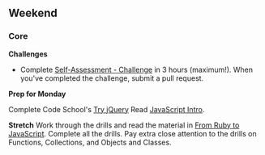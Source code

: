 ## Weekend

### Core

**Challenges**

- Complete [Self-Assessment - Challenge](../../../../crud-and-rest-checkpoint-challenge) in 3 hours
(maximum!). When you've completed the challenge, submit a pull request.

**Prep for Monday**

Complete Code School's [Try jQuery](https://www.codeschool.com/courses/try-jquery)
Read [JavaScript Intro](../readings/javascript-intro.md).

**Stretch**
Work through the drills and read the material in [From Ruby to JavaScript](../../../../javascript-from-ruby-challenge). Complete all the drills. Pay extra close attention to the drills on Functions, Collections, and Objects and Classes.


